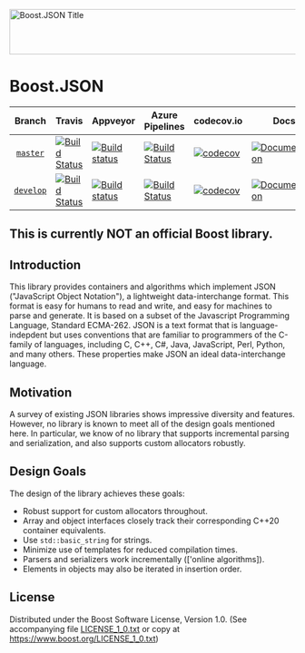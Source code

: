 <img width="880" height = "80" alt = "Boost.JSON Title"
    src="https://raw.githubusercontent.com/vinniefalco/json/master/doc/images/repo-logo.png">

# Boost.JSON

Branch          | Travis | Appveyor | Azure Pipelines | codecov.io | Docs | Matrix |
:-------------: | ------ | -------- | --------------- | ---------- | ---- | ------ |
[`master`](https://github.com/vinniefalco/json/tree/master) | [![Build Status](https://travis-ci.org/vinniefalco/json.svg?branch=master)](https://travis-ci.org/vinniefalco/json) | [![Build status](https://ci.appveyor.com/api/projects/status/github/vinniefalco/json?branch=master&svg=true)](https://ci.appveyor.com/project/vinniefalco/json/branch/master) | [![Build Status](https://dev.azure.com/vinniefalco/json/_apis/build/status/pipeline?branchName=master)](https://dev.azure.com/vinniefalco/json/_build/latest?definitionId=6&branchName=master) | [![codecov](https://codecov.io/gh/vinniefalco/json/branch/master/graph/badge.svg)](https://codecov.io/gh/vinniefalco/json/branch/master) | [![Documentation](https://img.shields.io/badge/docs-master-brightgreen.svg)](http://vinniefalco.github.com/doc/json/index.html) | [![Matrix](https://img.shields.io/badge/matrix-master-brightgreen.svg)](http://www.boost.org/development/tests/master/developer/json.html)
[`develop`](https://github.com/vinniefalco/json/tree/develop) | [![Build Status](https://travis-ci.org/vinniefalco/json.svg?branch=develop)](https://travis-ci.org/vinniefalco/json) | [![Build status](https://ci.appveyor.com/api/projects/status/github/vinniefalco/json?branch=develop&svg=true)](https://ci.appveyor.com/project/vinniefalco/json/branch/develop) | [![Build Status](https://dev.azure.com/vinniefalco/json/_apis/build/status/pipeline?branchName=develop)](https://dev.azure.com/vinniefalco/json/_build/latest?definitionId=6&branchName=master) | [![codecov](https://codecov.io/gh/vinniefalco/json/branch/develop/graph/badge.svg)](https://codecov.io/gh/vinniefalco/json/branch/develop) | [![Documentation](https://img.shields.io/badge/docs-develop-brightgreen.svg)](http://vinniefalco.github.com/doc/json/index.html) | [![Matrix](https://img.shields.io/badge/matrix-develop-brightgreen.svg)](http://www.boost.org/development/tests/develop/developer/json.html)

## This is currently **NOT** an official Boost library.

## Introduction

This library provides containers and algorithms which implement JSON
("JavaScript Object Notation"), a lightweight data-interchange format.
This format is easy for humans to read and write, and easy for machines
to parse and generate. It is based on a subset of the Javascript Programming
Language, Standard ECMA-262. JSON is a text format that is language-indepdent
but uses conventions that are familiar to programmers of the C-family of
languages, including C, C++, C#, Java, JavaScript, Perl, Python, and many
others. These properties make JSON an ideal data-interchange language.

## Motivation

A survey of existing JSON libraries shows impressive diversity and features.
However, no library is known to meet all of the design goals mentioned here.
In particular, we know of no library that supports incremental parsing and
serialization, and also supports custom allocators robustly.

## Design Goals

The design of the library achieves these goals:

* Robust support for custom allocators throughout.
* Array and object interfaces closely track their
  corresponding C++20 container equivalents.
* Use `std::basic_string` for strings.
* Minimize use of templates for reduced compilation times.
* Parsers and serializers work incrementally (['online algorithms]).
* Elements in objects may also be iterated in insertion order.

## License

Distributed under the Boost Software License, Version 1.0.
(See accompanying file [LICENSE_1_0.txt](LICENSE_1_0.txt) or copy at
https://www.boost.org/LICENSE_1_0.txt)
